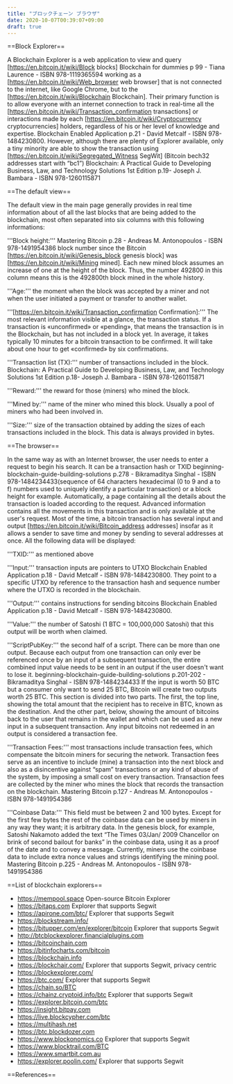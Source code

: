 ```yaml
---
title: "ブロックチェーン ブラウザ"
date: 2020-10-07T00:39:07+09:00
draft: true
---
```


==Block Explorer==

A Blockchain Explorer is a web application to view and query [https://en.bitcoin.it/wiki/Block blocks] <ref>Blockchain for dummies p 99 -  Tiana Laurence - ISBN 978-1119365594</ref> working as a  [https://en.bitcoin.it/wiki/Web_browser web browser] that is not connected to the internet, like Google Chrome, but to the [https://en.bitcoin.it/wiki/Blockchain Blockchain]. Their primary function is to allow everyone with an internet connection to track in real-time all the [https://en.bitcoin.it/wiki/Transaction_confirmation transactions] or interactions made by each [https://en.bitcoin.it/wiki/Cryptocurrency cryptocurrencies] holders, regardless of his or her level of knowledge and expertise. <ref>Blockchain Enabled Application p.21 - David Metcalf -  ISBN 978-1484230800</ref>. However, although there are plenty of Explorer available, only a tiny minority are able to show the transaction using [https://en.bitcoin.it/wiki/Segregated_Witness SegWit] (Bitcoin bech32 addresses start with “bc1”) <ref>Blockchain: A Practical Guide to Developing Business, Law, and Technology Solutions 1st Edition p.19- Joseph J. Bambara - ISBN 978-1260115871</ref>

==The default view==

The default view in the main page generally provides in real time information about of all the last blocks that are being added to the blockchain, most often separated into six columns with this following informations:

'''Block height:''' <ref>Mastering Bitcoin p.28 - Andreas M. Antonopoulos - ISBN 978-1491954386</ref>  block number since the Bitcoin [https://en.bitcoin.it/wiki/Genesis_block genesis block] was [https://en.bitcoin.it/wiki/Mining mined]. Each new mined block assumes an increase of one at the height of the block. Thus, the number 492800 in this column means this is the 492800th block mined in the whole history.

'''Age:''' the moment when the block was accepted by a miner and not when the user initiated a payment or transfer to another wallet.

'''[https://en.bitcoin.it/wiki/Transaction_confirmation Confirmation]:''' The most relevant information visible at a glance, the transaction status. If a transaction is «unconfirmed» or «pending», that means the transaction is in the Blockchain, but has not included in a block yet. In average, it takes typically 10 minutes for a bitcoin transaction to be confirmed. It will take about one hour to get «confirmed» by six confirmations.

'''Transaction list (TX):''' number of transactions included in the block. <ref>Blockchain: A Practical Guide to Developing Business, Law, and Technology Solutions 1st Edition p.18- Joseph J. Bambara - ISBN 978-1260115871</ref>

'''Reward:''' the reward for those (miners) who mined the block.

'''Mined by:''' name of the miner who mined this block. Usually a pool of miners who had been involved in.

'''Size:''' size of the transaction obtained by adding the sizes of each transactions included in the block. This data is always provided in bytes.

==The browser==

In the same way as with an Internet browser, the user needs to enter a request to begin his search. It can be a transaction hash or TXID <ref>beginning-blockchain-guide-building-solutions p.278 - Bikramaditya Singhal - ISBN 978-1484234433</ref>(sequence of 64 characters hexadecimal (0 to 9 and a to f) numbers used to uniquely identify a particular transaction) or a block height for example. Automatically, a page containing all the details about the transaction is loaded according to the request. Advanced information contains all the movements in this transaction and is only available at the user's request. Most of the time, a bitcoin transaction has several input and output [https://en.bitcoin.it/wiki/Bitcoin_address addresses] insofar as it allows a sender to save time and money by sending to several addresses at once. All the following data will be displayed:

'''TXID:''' as mentioned above

'''Input:'''  transaction inputs are pointers to UTXO <ref>Blockchain Enabled Application p.18 - David Metcalf -  ISBN 978-1484230800</ref>. They point to a specific UTXO by reference to the transaction hash and sequence number where the UTXO is recorded in the blockchain. 

'''Output:''' contains instructions for sending bitcoins <ref>Blockchain Enabled Application p.18 - David Metcalf -  ISBN 978-1484230800</ref>. 

'''Value:''' the number of Satoshi (1 BTC = 100,000,000 Satoshi) that this output will be worth when claimed. 

'''ScriptPubKey:''' the second half of a script. There can be more than one output. Because each output from one transaction can only ever be referenced once by an input of a subsequent transaction, the entire combined input value needs to be sent in an output if the user doesn't want to lose it. <ref>beginning-blockchain-guide-building-solutions p.201-202 - Bikramaditya Singhal - ISBN 978-1484234433</ref> If the input is worth 50 BTC but a consumer only want to send 25 BTC, Bitcoin will create two outputs worth 25 BTC. This section is divided into two parts. The first, the top line, showing the total amount that the recipient has to receive in BTC, known as the destination. And the other part, below, showing the amount of bitcoins back to the user that remains in the wallet and which can be used as a new input in a subsequent transaction. Any input bitcoins not redeemed in an output is considered a transaction fee.

'''Transaction Fees:''' most transactions include transaction fees, which compensate the bitcoin miners for securing the network. Transaction fees serve as an incentive to include (mine) a transaction into the next block and also as a disincentive against “spam” transactions or any kind of abuse of the system, by imposing a small cost on every transaction. Transaction fees are collected by the miner who mines the block that records the transaction on the blockchain. <ref>Mastering Bitcoin p.127 - Andreas M. Antonopoulos - ISBN 978-1491954386</ref>

'''Coinbase Data:''' This field must be between 2 and 100 bytes. Except for the first few bytes the rest of the coinbase data can be used by miners in any way they want; it is arbitrary data. In the genesis block, for example, Satoshi Nakamoto added the text “The Times 03/Jan/ 2009 Chancellor on brink of second bailout for banks” in the coinbase data, using it as a proof of the date and to convey a message. Currently, miners use the coinbase data to include extra nonce values and strings identifying the mining pool. <ref>Mastering Bitcoin p.225 - Andreas M. Antonopoulos - ISBN 978-1491954386</ref>

==List of blockchain explorers==
* https://mempool.space    Open-source Bitcoin Explorer
* https://bitaps.com	Explorer that supports Segwit
* https://apirone.com/btc/	Explorer that supports Segwit
* https://blockstream.info/	
* https://bitupper.com/en/explorer/bitcoin	Explorer that supports Segwit
* http://btcblockexplorer.financialplugins.com	
* https://bitcoinchain.com	
* https://bitinfocharts.com/bitcoin
* https://blockchain.info	
* https://blockchair.com/	Explorer that supports Segwit, privacy centric
* https://blockexplorer.com/	
* https://btc.com/	Explorer that supports Segwit	
* https://chain.so/BTC	
* https://chainz.cryptoid.info/btc	Explorer that supports Segwit
* https://explorer.bitcoin.com/btc	
* https://insight.bitpay.com
* https://live.blockcypher.com/btc	
* https://multihash.net	
* https://btc.blockdozer.com	
* https://www.blockonomics.co	Explorer that supports Segwit
* https://www.blocktrail.com/BTC	
* https://www.smartbit.com.au
* https://explorer.poolin.com/ Explorer that supports Segwit

==References==
	<references />
